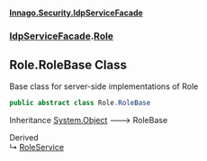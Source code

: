 #### [Innago\.Security\.IdpServiceFacade](../../../index.md 'index')
### [IdpServiceFacade](../../index.md 'IdpServiceFacade').[Role](../index.md 'IdpServiceFacade\.Role')

## Role\.RoleBase Class

Base class for server\-side implementations of Role

```csharp
public abstract class Role.RoleBase
```

Inheritance [System\.Object](https://learn.microsoft.com/en-us/dotnet/api/system.object 'System\.Object') &#129106; RoleBase

Derived  
&#8627; [RoleService](../../../Innago/Security/IdpServiceFacade/Services/RoleService/index.md 'Innago\.Security\.IdpServiceFacade\.Services\.RoleService')